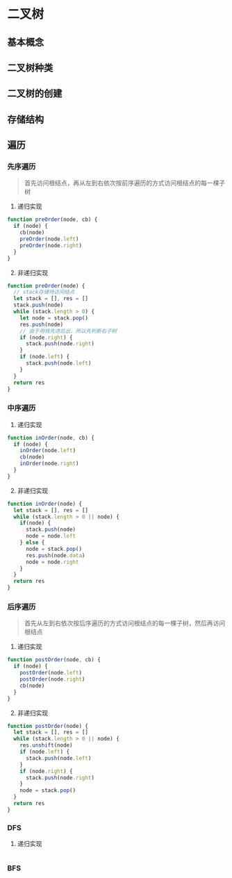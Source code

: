 # 二叉树

## 基本概念

## 二叉树种类

## 二叉树的创建

## 存储结构

## 遍历

### 先序遍历

> 首先访问根结点，再从左到右依次按前序遍历的方式访问根结点的每一棵子树

1. 递归实现

```js
function preOrder(node, cb) {
  if (node) {
    cb(node)
    preOrder(node.left)
    preOrder(node.right)
  }
}
```

2. 非递归实现

```js
function preOrder(node) {
  // stack存储待访问结点
  let stack = [], res = []
  stack.push(node)
  while (stack.length > 0) {
    let node = stack.pop()
    res.push(node)
    // 由于用栈先进后出，所以先判断右子树
    if (node.right) {
      stack.push(node.right)
    }
    if (node.left) {
      stack.push(node.left)
    }
  }
  return res
}
```

### 中序遍历

1. 递归实现

```js
function inOrder(node, cb) {
  if (node) {
    inOrder(node.left)
    cb(node)
    inOrder(node.right)
  }
}
```

2. 非递归实现

```js
function inOrder(node) {
  let stack = [], res = []
  while (stack.length > 0 || node) {
    if(node) {
      stack.push(node)
      node = node.left
    } else {
      node = stack.pop()
      res.push(node.data)
      node = node.right
    }
  }
  return res
}
```

### 后序遍历

> 首先从左到右依次按后序遍历的方式访问根结点的每一棵子树，然后再访问根结点

1. 递归实现

```js
function postOrder(node, cb) {
  if (node) {
    postOrder(node.left)
    postOrder(node.right)
    cb(node)
  }
}
```

2. 非递归实现

```js
function postOrder(node) {
  let stack = [], res = []
  while (stack.length > 0 || node) {
    res.unshift(node)
    if (node.left) {
      stack.push(node.left)
    }
    if (node.right) {
      stack.push(node.right)
    }
    node = stack.pop()
  }
  return res
}
```

### DFS

1. 递归实现

```js

```

### BFS
